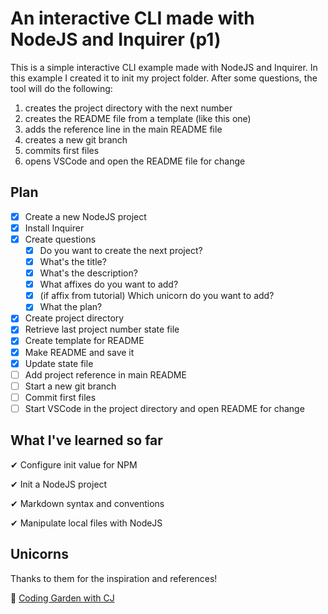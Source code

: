 # An interactive CLI made with NodeJS and Inquirer (p1)

This is a simple interactive CLI example made with NodeJS and Inquirer.
In this example I created it to init my project folder.
After some questions, the tool will do the following:

1. creates the project directory with the next number
2. creates the README file from a template (like this one)
3. adds the reference line in the main README file
4. creates a new git branch
5. commits first files
6. opens VSCode and open the README file for change

## Plan

- [x] Create a new NodeJS project
- [x] Install Inquirer
- [x] Create questions
  - [x] Do you want to create the next project?
  - [x] What's the title?
  - [x] What's the description?
  - [x] What affixes do you want to add?
  - [x] (if affix from tutorial) Which unicorn do you want to add?
  - [x] What the plan?
- [x] Create project directory
- [x] Retrieve last project number state file
- [x] Create template for README
- [x] Make README and save it
- [x] Update state file
- [ ] Add project reference in main README
- [ ] Start a new git branch
- [ ] Commit first files
- [ ] Start VSCode in the project directory and open README for change

## What I've learned so far

✔ Configure init value for NPM

✔ Init a NodeJS project

✔ Markdown syntax and conventions

✔ Manipulate local files with NodeJS

## Unicorns

Thanks to them for the inspiration and references!

🦄 [Coding Garden with CJ](https://github.com/CodingGarden)
